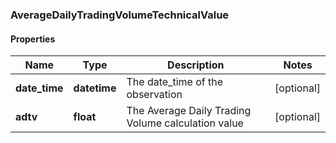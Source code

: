### AverageDailyTradingVolumeTechnicalValue

#### Properties
Name | Type | Description | Notes
------------ | ------------- | ------------- | -------------
**date_time** | **datetime** | The date_time of the observation | [optional] 
**adtv** | **float** | The Average Daily Trading Volume calculation value | [optional] 



